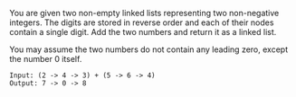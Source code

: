 You are given two non-empty linked lists representing two non-negative integers. The digits are stored in reverse order and each of their nodes contain a single digit. Add the two numbers and return it as a linked list.

You may assume the two numbers do not contain any leading zero, except the number 0 itself.

    Input: (2 -> 4 -> 3) + (5 -> 6 -> 4)
    Output: 7 -> 0 -> 8

